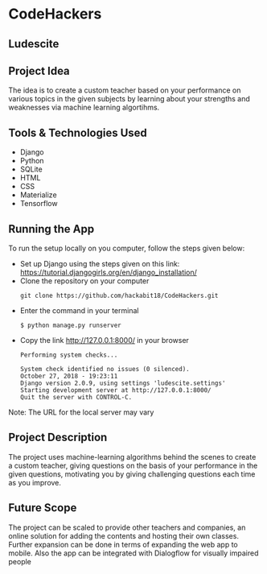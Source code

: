 # CodeHackers
## Ludescite

Project Idea
--------------
The idea is to create a custom teacher based on your performance on various topics in the given subjects by learning about your strengths and weaknesses via machine learning algortihms.

Tools & Technologies Used
---------------------------
* Django
* Python
* SQLite
* HTML
* CSS
* Materialize
* Tensorflow

Running the App
-----------------
To run the setup locally on you computer, follow the steps given below:
* Set up Django using the steps given on this link: https://tutorial.djangogirls.org/en/django_installation/
* Clone the repository on your computer
  ```
  git clone https://github.com/hackabit18/CodeHackers.git
  ```
* Enter the command in your terminal
  ```
  $ python manage.py runserver

* Copy the link http://127.0.0.1:8000/ in your browser
  ```
  Performing system checks...

  System check identified no issues (0 silenced).
  October 27, 2018 - 19:23:11
  Django version 2.0.9, using settings 'ludescite.settings'
  Starting development server at http://127.0.0.1:8000/
  Quit the server with CONTROL-C.
  ```
Note: The URL for the local server may vary
 
Project Description
---------------------
The project uses machine-learning algorithms behind the scenes to create a custom teacher, giving questions on the basis of your performance in the given questions, motivating you by giving challenging questions each time as you improve.     

Future Scope
--------------
The project can be scaled to provide other teachers and companies, an online solution for adding the contents and hosting their own classes.
Further expansion can be done in terms of expanding the web app to mobile.
Also the app can be integrated with Dialogflow for visually impaired people
